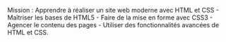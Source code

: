 Mission : Apprendre à réaliser un site web moderne avec HTML et CSS - Maîtriser les bases de HTML5 - Faire de la mise en forme avec CSS3 - Agencer le contenu des pages - Utiliser des fonctionnalités avancées de HTML et CSS.
